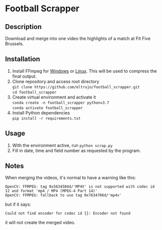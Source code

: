# Football Scrapper

## Description
Download and merge into one video the highlights of a match at Fit Five Brussels.

## Installation
  1. Install FFmpeg for [Windows](https://m.wikihow.com/Install-FFmpeg-on-Windows) or [Linux](https://linuxize.com/post/how-to-install-ffmpeg-on-ubuntu-18-04/). This will be used to compress the final output.
  2. Clone repository and access root directory  
  ```git clone https://github.com/eltrujo/football_scrapper.git```  
  ```cd football_scrapper```
  3. Create virtual environment and activate it  
  ```conda create -n football_scrapper python=3.7```  
  ```conda activate football_scrapper```
  4. Install Python dependencies  
  ```pip install -r requirements.txt```

## Usage
  1. With the environment active, run ```python scrap.py```
  2. Fill in date, time and field number as requested by the program.

## Notes
When merging the videos, it's normal to have a warning like this:
```
OpenCV: FFMPEG: tag 0x5634504d/'MP4V' is not supported with codec id 12 and format 'mp4 / MP4 (MPEG-4 Part 14)'
OpenCV: FFMPEG: fallback to use tag 0x7634706d/'mp4v'
```    
but if it says:
```
Could not find encoder for codec id {}: Encoder not found
```
it will not create the merged video.
